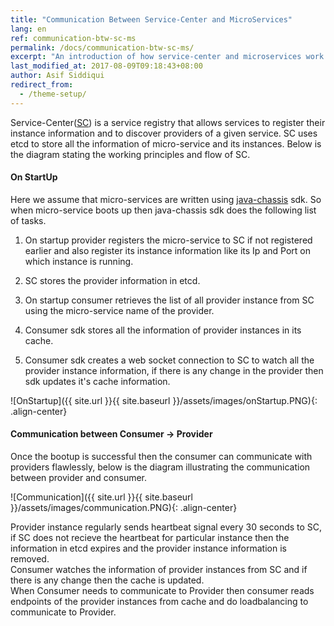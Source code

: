 ```yaml
---
title: "Communication Between Service-Center and MicroServices"
lang: en
ref: communication-btw-sc-ms
permalink: /docs/communication-btw-sc-ms/
excerpt: "An introduction of how service-center and microservices work together"
last_modified_at: 2017-08-09T09:18:43+08:00
author: Asif Siddiqui
redirect_from:
  - /theme-setup/
---
```


Service-Center([SC](https://github.com/ServiceComb/service-center)) is a service registry that allows services to register their instance information and to discover providers of a given service.
SC uses etcd to store all the information of micro-service and its instances. Below is the diagram stating the working principles and flow of SC.

#### On StartUp
Here we assume that micro-services are written using [java-chassis](https://github.com/ServiceComb/java-chassis) sdk. So when micro-service boots up then java-chassis sdk does the following list of tasks.

1. On startup provider registers the micro-service to SC if not registered earlier and also register its instance information like its Ip and Port on which instance is running.

2. SC stores the provider information in etcd.

3. On startup consumer retrieves the list of all provider instance from SC using the micro-service name of the provider.

4. Consumer sdk stores all the information of provider instances in its cache.

5. Consumer sdk creates a web socket connection to SC to watch all the provider instance information, if there is any change in the provider then sdk updates it's cache information.

![OnStartup]({{ site.url }}{{ site.baseurl }}/assets/images/onStartup.PNG){: .align-center}

#### Communication between Consumer -> Provider
Once the bootup is successful then the consumer can communicate with providers flawlessly, below is the diagram illustrating the communication between provider and consumer.

![Communication]({{ site.url }}{{ site.baseurl }}/assets/images/communication.PNG){: .align-center}

Provider instance regularly sends heartbeat signal every 30 seconds to SC, if SC does not recieve the heartbeat for particular instance then the information in etcd expires and the provider instance information is removed.  
Consumer watches the information of provider instances from SC and if there is any change then the cache is updated.  
When Consumer needs to communicate to Provider then consumer reads endpoints of the provider instances from cache and do loadbalancing to communicate to Provider.
